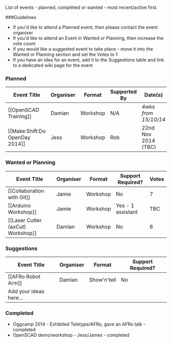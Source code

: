 List of events - planned, completed or wanted - most recent/active first.  

###Guidelines
* If you'd like to attend a Planned event, then please contact the event organiser
* If you'd like to attend an Event in Wanted or Planning, then increase the vote count
* If you would like a suggested event to take place - move it into the Wanted or Planning section and set the Votes to 1 
* If you have an idea for an event, add it to the Suggestions table and link to a dedicated wiki page for the event

### Planned

| Event Title                       | Organiser   | Format      | Supported By      | Date(s)              |
| --------------------------------- | ----------- | ----------- | ----------------- | -------------------- |
| [[OpenSCAD Training]]             | Damian      | Workshop    | N/A               | *4wks from 15/10/14* |
| [[Make:Shift:Do OpenDay 2014]]    | Jess        | Workshop    | Rob               | 22nd Nov 2014 (TBC)  |        


### Wanted or Planning

| Event Title                       | Organiser   | Format      | Support Required? | Votes |
| --------------------------------- | ----------- | ----------- | ----------------- | ----- |
| [[Collaboration with Git]]        | Jamie       | Workshop    | No                | 7     | 
| [[Arduino Workshop]]              | Jamie       | Workshop    | Yes - 1 assistant | TBC   |
| [[Laser Cutter (axCut) Workshop]] | Damian      | Workshop    | No                | 6     |

### Suggestions

| Event Title                       | Organiser  | Format      | Support Required? |
| --------------------------------- | ---------- | ----------- | ----------------- |
| [[AFRo Robot Arm]]                | Damian     | Show'n'tell | No                |
| Add your ideas here...            |            |             |                   |


### Completed

* Oggcamp 2014 - Exhibited Teletype/AFRo, gave an AFRo talk - completed
* OpenSCAD demo/workshop - Jess/James - completed
